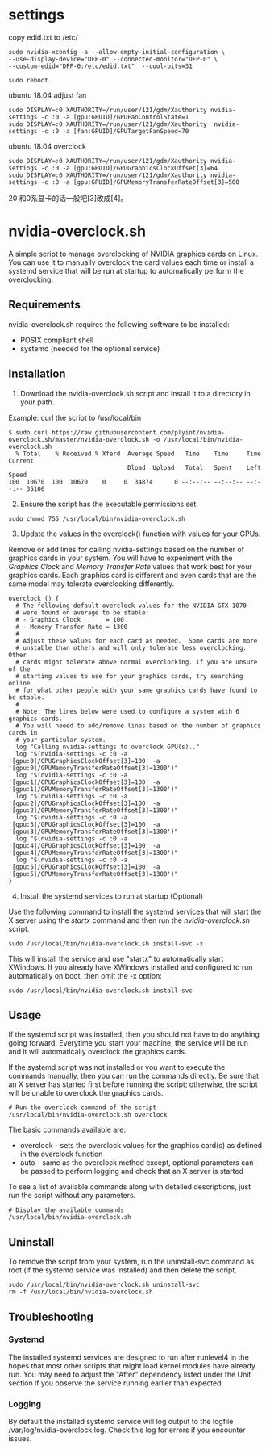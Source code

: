 # settings
copy edid.txt to /etc/
```
sudo nvidia-xconfig -a --allow-empty-initial-configuration \
--use-display-device="DFP-0" --connected-monitor="DFP-0" \
--custom-edid="DFP-0:/etc/edid.txt"  --cool-bits=31

sudo reboot
```
ubuntu 18.04 adjust fan
```
sudo DISPLAY=:0 XAUTHORITY=/run/user/121/gdm/Xauthority nvidia-settings -c :0 -a [gpu:GPUID]/GPUFanControlState=1
sudo DISPLAY=:0 XAUTHORITY=/run/user/121/gdm/Xauthority  nvidia-settings -c :0 -a [fan:GPUID]/GPUTargetFanSpeed=70
```
ubuntu 18.04 overclock
```
sudo DISPLAY=:0 XAUTHORITY=/run/user/121/gdm/Xauthority nvidia-settings -c :0 -a [gpu:GPUID]/GPUGraphicsClockOffset[3]=64
sudo DISPLAY=:0 XAUTHORITY=/run/user/121/gdm/Xauthority nvidia-settings -c :0 -a [gpu:GPUID]/GPUMemoryTransferRateOffset[3]=500
```
20 和0系显卡的话一般吧[3]改成[4]。

# nvidia-overclock.sh

A simple script to manage overclocking of NVIDIA graphics cards on Linux.  You can use it to manually overclock the card values each time or install a systemd service that will be run at startup to automatically perform the overclocking.

## Requirements

nvidia-overclock.sh requires the following software to be installed:

* POSIX compliant shell
* systemd (needed for the optional service)

## Installation

1. Download the nvidia-overclock.sh script and install it to a directory in your path.

Example: curl the script to /usr/local/bin
```
$ sudo curl https://raw.githubusercontent.com/plyint/nvidia-overclock.sh/master/nvidia-overclock.sh -o /usr/local/bin/nvidia-overclock.sh
  % Total    % Received % Xferd  Average Speed   Time    Time     Time  Current
                                 Dload  Upload   Total   Spent    Left  Speed
100  10670  100  10670    0     0  34874      0 --:--:-- --:--:-- --:--:-- 35106
```

2. Ensure the script has the executable permissions set
```
sudo chmod 755 /usr/local/bin/nvidia-overclock.sh
```

3. Update the values in the overclock() function with values for your GPUs. 

Remove or add lines for calling nvidia-settings based on the number of graphics cards in your system.  You will have to experiment with the *Graphics Clock* and *Memory Transfer Rate* values that work best for your graphics cards.  Each graphics card is different and even cards that are the same model may tolerate overclocking differently.

```
overclock () {
  # The following default overclock values for the NVIDIA GTX 1070 
  # were found on average to be stable:
  # - Graphics Clock       = 100
  # - Memory Transfer Rate = 1300
  #
  # Adjust these values for each card as needed.  Some cards are more 
  # unstable than others and will only tolerate less overclocking.  Other
  # cards might tolerate above normal overclocking. If you are unsure of the 
  # starting values to use for your graphics cards, try searching online
  # for what other people with your same graphics cards have found to be stable.
  #
  # Note: The lines below were used to configure a system with 6 graphics cards.
  # You will neeed to add/remove lines based on the number of graphics cards in 
  # your particular system.
  log "Calling nvidia-settings to overclock GPU(s).."
  log "$(nvidia-settings -c :0 -a '[gpu:0]/GPUGraphicsClockOffset[3]=100' -a '[gpu:0]/GPUMemoryTransferRateOffset[3]=1300')"
  log "$(nvidia-settings -c :0 -a '[gpu:1]/GPUGraphicsClockOffset[3]=100' -a '[gpu:1]/GPUMemoryTransferRateOffset[3]=1300')"
  log "$(nvidia-settings -c :0 -a '[gpu:2]/GPUGraphicsClockOffset[3]=100' -a '[gpu:2]/GPUMemoryTransferRateOffset[3]=1300')"
  log "$(nvidia-settings -c :0 -a '[gpu:3]/GPUGraphicsClockOffset[3]=100' -a '[gpu:3]/GPUMemoryTransferRateOffset[3]=1300')"
  log "$(nvidia-settings -c :0 -a '[gpu:4]/GPUGraphicsClockOffset[3]=100' -a '[gpu:4]/GPUMemoryTransferRateOffset[3]=1300')"
  log "$(nvidia-settings -c :0 -a '[gpu:5]/GPUGraphicsClockOffset[3]=100' -a '[gpu:5]/GPUMemoryTransferRateOffset[3]=1300')"
}
```

4. Install the systemd services to run at startup (Optional)

Use the following command to install the systemd services that will start the X server using the *startx* command and then run the *nvidia-overclock.sh* script.

```
sudo /usr/local/bin/nvidia-overclock.sh install-svc -x
```

This will install the service and use "startx" to automatically start
XWindows.  If you already have XWindows installed and configured to run
automatically on boot, then omit the -x option:

```
sudo /usr/local/bin/nvidia-overclock.sh install-svc
```

## Usage

If the systemd script was installed, then you should not have to do anything going forward.  Everytime you start your machine, the service will be run and it will automatically overclock the graphics cards.

If the systemd script was not installed or you want to execute the commands manually, then you can run the commands directly.  Be sure that an X server has started first before running the script; otherwise, the script will be unable to overclock the graphics cards.

```
# Run the overclock command of the script
/usr/local/bin/nvidia-overclock.sh overclock
```

The basic commands available are:
* overclock - sets the overclock values for the graphics card(s) as defined in the overclock function
* auto - same as the overclock method except, optional parameters can be passed to perform logging and check that an X server is started

To see a list of available commands along with detailed descriptions, just run the script without any parameters.

```
# Display the available commands
/usr/local/bin/nvidia-overclock.sh
```

## Uninstall

To remove the script from your system, run the uninstall-svc command as root (if the systemd service was installed) and then delete the script.

```
sudo /usr/local/bin/nvidia-overclock.sh uninstall-svc
rm -f /usr/local/bin/nvidia-overclock.sh
```

## Troubleshooting

### Systemd
The installed systemd services are designed to run after runlevel4 in the hopes that most other scripts that might load kernel modules have already run.  You may need to adjust the "After" dependency listed under the Unit section if you observe the service running earlier than expected.

### Logging
By default the installed systemd service will log output to the logfile /var/log/nvidia-overclock.log.  Check this log for errors if you encounter issues.
